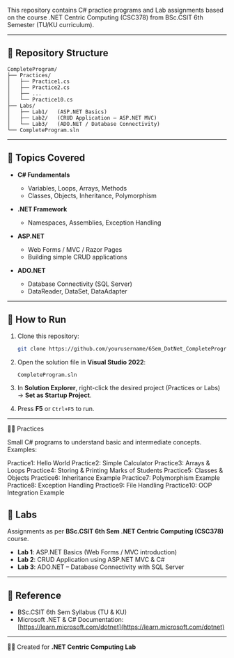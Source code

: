 This repository contains C# practice programs and Lab assignments based on the course .NET Centric Computing (CSC378) from BSc.CSIT 6th Semester (TU/KU curriculum).

---

## 📂 Repository Structure

```
CompleteProgram/
├── Practices/
│   ├── Practice1.cs
│   ├── Practice2.cs
│   ├── ...
│   └── Practice10.cs
├── Labs/
│   ├── Lab1/   (ASP.NET Basics)
│   ├── Lab2/   (CRUD Application – ASP.NET MVC)
│   └── Lab3/   (ADO.NET / Database Connectivity)
└── CompleteProgram.sln
```

---

## 📝 Topics Covered

* **C# Fundamentals**

  * Variables, Loops, Arrays, Methods
  * Classes, Objects, Inheritance, Polymorphism
* **.NET Framework**

  * Namespaces, Assemblies, Exception Handling
* **ASP.NET**

  * Web Forms / MVC / Razor Pages
  * Building simple CRUD applications
* **ADO.NET**

  * Database Connectivity (SQL Server)
  * DataReader, DataSet, DataAdapter

---

## 🚀 How to Run

1. Clone this repository:

   ```bash
   git clone https://github.com/yourusername/6Sem_DotNet_CompleteProgram.git
   ```
2. Open the solution file in **Visual Studio 2022**:

   ```
   CompleteProgram.sln
   ```
3. In **Solution Explorer**, right-click the desired project (Practices or Labs) → **Set as Startup Project**.
4. Press **F5** or `Ctrl+F5` to run.

---

🧑‍💻 Practices

Small C# programs to understand basic and intermediate concepts.
Examples:

Practice1: Hello World
Practice2: Simple Calculator
Practice3: Arrays & Loops
Practice4: Storing & Printing Marks of Students
Practice5: Classes & Objects
Practice6: Inheritance Example
Practice7: Polymorphism Example
Practice8: Exception Handling
Practice9: File Handling
Practice10: OOP Integration Example

## 🧪 Labs

Assignments as per **BSc.CSIT 6th Sem .NET Centric Computing (CSC378)** course.

* **Lab 1**: ASP.NET Basics (Web Forms / MVC introduction)
* **Lab 2**: CRUD Application using ASP.NET MVC & C#
* **Lab 3**: ADO.NET – Database Connectivity with SQL Server

---

## 📖 Reference

* BSc.CSIT 6th Sem Syllabus (TU & KU)
* Microsoft .NET & C# Documentation: [https://learn.microsoft.com/dotnet](https://learn.microsoft.com/dotnet)

---

👨‍🎓 Created for **.NET Centric Computing Lab**

